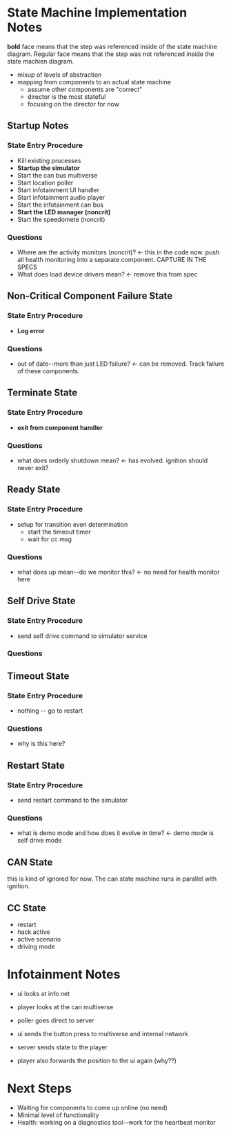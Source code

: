 # State Machine Implementation Notes

**bold** face means that the step was referenced inside of 
the state machine diagram. Regular face means that the step 
was not referenced inside the state machien diagram. 

* mixup of levels of abstraction
* mapping from components to an actual state machine
	* assume other components are "correct"
	* director is the most stateful
	* focusing on the director for now


## Startup Notes
### State Entry Procedure
* Kill existing processes
* **Startup the simulator**
* Start the can bus multiverse
* Start location poller
* Start infotainment UI handler
* Start infotainment audio player
* Start the infotainment can bus
* **Start the LED manager (noncrit)**
* Start the speedomete (noncrit)
### Questions
* Where are the activity monitors (noncrit)? <- this in the code now. push all health monitoring into a separate component. CAPTURE IN THE SPECS
* What does load device drivers mean? <- remove this from spec

## Non-Critical Component Failure State
### State Entry Procedure
* **Log error**
### Questions
* out of date--more than just LED failure? <- can be removed. Track failure of these components.

## Terminate State
### State Entry Procedure
* **exit from component handler**
### Questions
* what does orderly shutdown mean? <- has evolved. ignition should never exit?

## Ready State
### State Entry Procedure
* setup for transition even determination
    * start the timeout timer
    * wait for cc msg
### Questions
* what does up mean--do we monitor this? <- no need for health monitor here

## Self Drive State
### State Entry Procedure
* send self drive command to simulator service
### Questions

## Timeout State
### State Entry Procedure
* nothing -- go to restart
### Questions
* why is this here?


## Restart State
### State Entry Procedure
* send restart command to the simulator
### Questions
* what is demo mode and how does it evolve in time? <- demo mode is self drive mode

## CAN State
this is kind of ignored for now. The can state machine runs in parallel
with ignition.

## CC State
* restart
* hack active
* active scenario
* driving mode


# Infotainment Notes
* ui looks at info net
* player looks at the can multiverse

* poller goes direct to server
* ui sends the button press to multiverse and internal network
* server sends state to the player
* player also forwards the position to the ui again (why??)


# Next Steps
* Waiting for components to come up online (no need)
* Minimal level of functionality
* Health: working on a diagnostics tool--work for the heartbeat monitor
